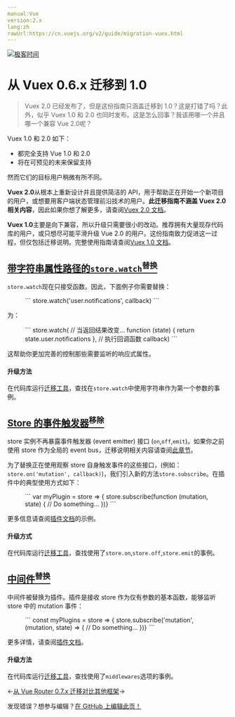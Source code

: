 ```yaml
---
manual:Vue
version:2.x
lang:zh
rawUrl:https://cn.vuejs.org/v2/guide/migration-vuex.html
---
```


[![极客时间](%24789.gif "")](%24797     "")

# 从 Vuex 0.6.x 迁移到 1.0
<blockquote>

Vuex 2.0 已经发布了，但是这份指南只涵盖迁移到 1.0？这是打错了吗？此外，似乎 Vuex 1.0 和 2.0 也同时发布。这是怎么回事？我该用哪一个并且哪一个兼容 Vue 2.0呢？

</blockquote>

Vuex 1.0 和 2.0 如下：


* 都完全支持 Vue 1.0 和 2.0
* 将在可预见的未来保留支持


然而它们的目标用户稍微有所不同。



**Vuex 2.0**从根本上重新设计并且提供简洁的 API，用于帮助正在开始一个新项目的用户，或想要用客户端状态管理前沿技术的用户。**此迁移指南不涵盖 Vuex 2.0 相关内容**，因此如果你想了解更多，请查阅[Vuex 2.0 文档](%25091     "")。



**Vuex 1.0**主要是向下兼容，所以升级只需要很小的改动。推荐拥有大量现存代码库的用户，或只想尽可能平滑升级 Vue 2.0 的用户。这份指南致力促进这一过程，但仅包括迁移说明。完整使用指南请查阅[Vuex 1.0 文档](%25092     "")。


## [带字符串属性路径的`store.watch`<sup>替换</sup>](%24913#带字符串属性路径的-store-watch-替换 "带字符串属性路径的 store.watch 替换")<a name="带字符串属性路径的-store-watch-替换"></a>


`store.watch`现在只接受函数。因此，下面例子你需要替换：

<figure>```
store.watch('user.notifications', callback)
``` 

</figure>

为：

<figure>```
store.watch(  // 当返回结果改变...  function (state) {    return state.user.notifications  },  // 执行回调函数  callback)
``` 

</figure>

这帮助你更加完善的控制那些需要监听的响应式属性。


#### 升级方法


在代码库运行[迁移工具](%25094     "")，查找在`store.watch`中使用字符串作为第一个参数的事例。



## [Store 的事件触发器<sup>移除</sup>](%24913#Store-的事件触发器-移除 "Store 的事件触发器 移除")<a name="Store-的事件触发器-移除"></a>


store 实例不再暴露事件触发器 (event emitter) 接口 (`on`,`off`,`emit`)。如果你之前使用 store 作为全局的 event bus，迁移说明相关内容请查阅[此章节](%25262#dispatch-和-broadcast-替换 "")。



为了替换正在使用观察 store 自身触发事件的这些接口，(例如：`store.on('mutation', callback)`)，我们引入新的方法`store.subscribe`。在插件中的典型使用方式如下：

<figure>```
var myPlugin = store => {  store.subscribe(function (mutation, state) {    // Do something...  })}
``` 

</figure>

更多信息请查阅[插件文档](%25097     "")的示例。


#### 升级方式


在代码库运行[迁移工具](%25094     "")，查找使用了`store.on`,`store.off`,`store.emit`的事例。



## [中间件<sup>替换</sup>](%24913#中间件-替换 "中间件 替换")<a name="中间件-替换"></a>


中间件被替换为插件。插件是接收 store 作为仅有参数的基本函数，能够监听 store 中的 mutation 事件：

<figure>```
const myPlugins = store => {  store.subscribe('mutation', (mutation, state) => {    // Do something...  })}
``` 

</figure>

更多详情，请查阅[插件文档](%25097     "")。


#### 升级方法


在代码库运行[迁移工具](%25094     "")，查找使用了`middlewares`选项的事例。


←[从 Vue Router 0.7.x 迁移](%25099     "")[对比其他框架](%24802     "")→

发现错误？想参与编辑？[在 GitHub 上编辑此页！](%25100     "")

